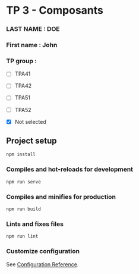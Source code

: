 # TP 3 - Composants

### LAST NAME : DOE
### First name : John
### TP group : 
- [ ] TPA41
- [ ] TPA42
- [ ] TPA51
- [ ] TPA52
- [x] Not selected



## Project setup
```
npm install
```

### Compiles and hot-reloads for development
```
npm run serve
```

### Compiles and minifies for production
```
npm run build
```

### Lints and fixes files
```
npm run lint
```

### Customize configuration
See [Configuration Reference](https://cli.vuejs.org/config/).
